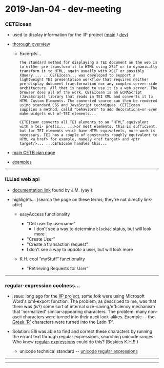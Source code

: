 2019-Jan-04 - dev-meeting
=========================

### CETEIcean

- used to display information for the IIP project ([main](https://library.brown.edu/cds/projects/iip/viewinscr/abur0001/) / [dev](https://library.brown.edu/iip_development/viewinscr/abur0001/))

- [thorough overview](http://teic.github.io/CETEIcean/Balisage-CETEIcean.html)

    - Excerpts...

        `The standard method for displaying a TEI document on the web is to either pre-transform it to HTML using XSLT or to dynamically transform it to HTML, again usually with XSLT or possibly XQuery.... ...CETEIcean... was developed to support a lightweight TEI presentation workflow that requires neither pre-display document transformation nor any complex server-side architecture. All that is needed to use it is a web server. The browser does all of the work. CETEIcean is an ECMAScript (JavaScript) library that reads in TEI XML and converts it to HTML Custom Elements. The converted source can then be rendered using standard CSS and JavaScript techniques. CETEIcean supplies a method, calld "behaviors" to add decorations—or even make widgets out of—TEI elements...`

        `CETEIcean converts all TEI elements to an “HTML” equivalent with a tei- prefix... ...For most elements, this is sufficient, but for TEI elements which have HTML equivalents, more work is necessary. TEI has a couple of constructs roughly equivalent to HTML <a href> for example, namely <ref target> and <ptr target/>... ...CETEIcean handles this...`

- [main CETEIcian page](https://github.com/TEIC/CETEIcean)

- [examples](http://teic.github.io/CETEIcean/)


---


### ILLiad web api

- [documentation link](https://prometheus.atlas-sys.com/display/illiad/The+ILLiad+Web+Platform+API) found by J.M. (yay!):

- highlights... (search the page on these terms; they're not directly link-able)

    - easyAccess functionality
        - "Get user by username"
            - I don't see a way to determine `blocked` status, but will look more
        - "Create User"
        - "Create a transaction request"
        - I don't see a way to _update_ a user, but will look more

    - K.H. cool "[myStuff](https://library.brown.edu/libweb/mystuff/)" functionality
        - "Retrieving Requests for User"

---


### regular-expression coolness...

- Issue: long ago for the [IIP project](https://github.com/Brown-University-Library/iip-texts), some folk were using Microsoft Word's xml-export function. The problem, as described to me, was that there was (is?) some sort of internal size-saving/efficiency mechanism that 'normalized' similar-appearing characters. The problem: many non-ascii characters were turned into their ascii look-alikes. Example -- the [Greek 'R'](https://en.wikipedia.org/wiki/Rho) characters were turned into the Latin 'P'.

- Solution: Elli was able to find and correct these characters by running the errant text through regular expressions, searching unicode ranges. Who knew [regular-expressions](https://stackoverflow.com/questions/3748855/how-do-i-specify-a-range-of-unicode-characters-in-a-regular-expression-in-python) could do this? (Besides K.H.!!!)
    - unicode technical standard -- [unicode regular expressions](http://unicode.org/reports/tr18/)

---

---
